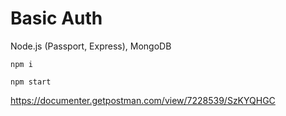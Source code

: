 # Basic Auth

Node.js (Passport, Express), MongoDB

```
npm i
```

```
npm start
```


https://documenter.getpostman.com/view/7228539/SzKYQHGC